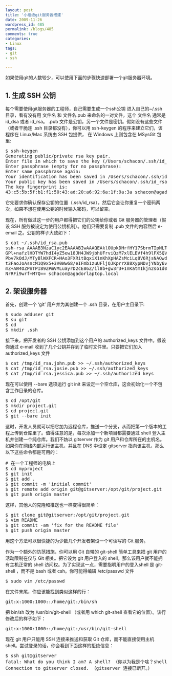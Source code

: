 ```yaml
---
layout: post
title: '小组级git服务器搭建'
date: 2009-11-26
wordpress_id: 485
permalink: /blogs/485
comments: true
categories:
- Linux
tags:
- git
- ssh

---
```

如果使用git的人数较少，可以使用下面的步骤快速部署一个git服务器环境。 

## 1. 生成 SSH 公钥
每个需要使用git服务器的工程师，自己需要生成一个ssh公钥
进入自己的~/.ssh目录，看有没有用 文件名 和 文件名.pub 来命名的一对文件，这个 文件名 通常是 id_dsa 或者 id_rsa。 .pub 文件是公钥，另一个文件是密钥。假如没有这些文件（或者干脆连 .ssh 目录都没有），你可以用 ssh-keygen 的程序来建立它们，该程序在 Linux/Mac 系统由 SSH 包提供， 在 Windows 上则包含在 MSysGit 包里:
<pre class="prettyprint linenums">
$ ssh-keygen 
Generating public/private rsa key pair.
Enter file in which to save the key (/Users/schacon/.ssh/id_rsa): 
Enter passphrase (empty for no passphrase): 
Enter same passphrase again: 
Your identification has been saved in /Users/schacon/.ssh/id_rsa.
Your public key has been saved in /Users/schacon/.ssh/id_rsa.pub.
The key fingerprint is:
43:c5:5b:5f:b1:f1:50:43:ad:20:a6:92:6a:1f:9a:3a schacon@agadorlaptop.local
</pre>

它先要求你确认保存公钥的位置（.ssh/id_rsa），然后它会让你重复一个密码两次，如果不想在使用公钥的时候输入密码，可以留空。

现在，所有做过这一步的用户都得把它们的公钥给你或者 Git 服务器的管理者（假设 SSH 服务被设定为使用公钥机制）。他们只需要复制 .pub 文件的内容然后 e-email 之。公钥的样子大致如下：
<pre class="prettyprint linenums">
$ cat ~/.ssh/id_rsa.pub 
ssh-rsa AAAAB3NzaC1yc2EAAAABIwAAAQEAklOUpkDHrfHY17SbrmTIpNLTGK9Tjom/BWDSU
GPl+nafzlHDTYW7hdI4yZ5ew18JH4JW9jbhUFrviQzM7xlELEVf4h9lFX5QVkbPppSwg0cda3
Pbv7kOdJ/MTyBlWXFCR+HAo3FXRitBqxiX1nKhXpHAZsMciLq8V6RjsNAQwdsdMFvSlVK/7XA
t3FaoJoAsncM1Q9x5+3V0Ww68/eIFmb1zuUFljQJKprrX88XypNDvjYNby6vw/Pb0rwert/En
mZ+AW4OZPnTPI89ZPmVMLuayrD2cE86Z/il8b+gw3r3+1nKatmIkjn2so1d01QraTlMqVSsbx
NrRFi9wrf+M7Q== schacon@agadorlaptop.local
</pre>

## 2. 架设服务器
首先，创建一个 ‘git’ 用户并为其创建一个 .ssh 目录，在用户主目录下:
<pre class="prettyprint linenums">
$ sudo adduser git
$ su git
$ cd
$ mkdir .ssh
</pre>
接下来，把开发者的 SSH 公钥添加到这个用户的 authorized_keys 文件中。假设你通过 e-mail 收到了几个公钥并存到了临时文件里。只要把它们加入 authorized_keys 文件
<pre class="prettyprint linenums">
$ cat /tmp/id_rsa.john.pub >> ~/.ssh/authorized_keys
$ cat /tmp/id_rsa.josie.pub >> ~/.ssh/authorized_keys
$ cat /tmp/id_rsa.jessica.pub >> ~/.ssh/authorized_keys
</pre>
现在可以使用 --bare 选项运行 git init 来设定一个空仓库，这会初始化一个不包含工作目录的仓库。
<pre class="prettyprint linenums">
$ cd /opt/git
$ mkdir project.git
$ cd project.git
$ git --bare init
</pre>
这时，开发人员就可以把它加为远程仓库，推送一个分支，从而把第一个版本的工程上传到仓库里了。值得注意的是，每次添加一个新项目都需要通过 shell 登入主机并创建一个纯仓库。我们不妨以 gitserver 作为 git 用户和仓库所在的主机名。如果你在网络内部运行该主机，并且在 DNS 中设定 gitserver 指向该主机，那么以下这些命令都是可用的：
<pre class="prettyprint linenums">
# 在一个工程师的电脑上
$ cd myproject
$ git init
$ git add .
$ git commit -m 'initial commit'
$ git remote add origin git@gitserver:/opt/git/project.git
$ git push origin master
</pre>
这样，其他人的克隆和推送也一样变得很简单：
<pre class="prettyprint linenums">
$ git clone git@gitserver:/opt/git/project.git
$ vim README
$ git commit -am 'fix for the README file'
$ git push origin master
</pre>
用这个方法可以很快捷的为少数几个开发者架设一个可读写的 Git 服务。

作为一个额外的防范措施，你可以用 Git 自带的 git-shell 简单工具来把 git 用户的活动限制在仅与 Git 相关。把它设为 git 用户登入的 shell，那么该用户就不能拥有主机正常的 shell 访问权。为了实现这一点，需要指明用户的登入shell 是 git-shell ，而不是 bash 或者 csh。你可能得编辑 /etc/passwd 文件
<pre class="prettyprint linenums">
$ sudo vim /etc/passwd
</pre>
在文件末尾，你应该能找到类似这样的行：
<pre class="prettyprint linenums">
git:x:1000:1000::/home/git:/bin/sh
</pre>
把 bin/sh 改为 /usr/bin/git-shell （或者用 which git-shell 查看它的位置）。该行修改后的样子如下：
<pre class="prettyprint linenums">
git:x:1000:1000::/home/git:/usr/bin/git-shell
</pre>
现在 git 用户只能用 SSH 连接来推送和获取 Git 仓库，而不能直接使用主机 shell。尝试登录的话，你会看到下面这样的拒绝信息：
<pre class="prettyprint linenums">
$ ssh git@gitserver
fatal: What do you think I am? A shell? （你以为我是个啥？shell吗？)
Connection to gitserver closed. （gitserver 连接已断开。）
</pre>
